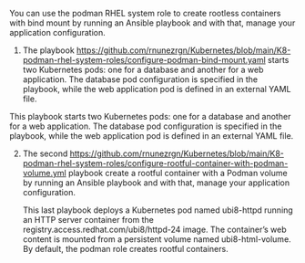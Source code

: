 You can use the podman RHEL system role to create rootless containers with bind mount by running an Ansible playbook and with that, manage your application configuration.

1. The playbook https://github.com/rnunezrgn/Kubernetes/blob/main/K8-podman-rhel-system-roles/configure-podman-bind-mount.yaml starts two Kubernetes pods: one for a database and another for a web application. The database pod configuration is specified in the playbook, while the web application pod is defined in an external YAML file.

This playbook starts two Kubernetes pods: one for a database and another for a web application. The database pod configuration is specified in the playbook, while the web application pod is defined in an external YAML file.

2. The second https://github.com/rnunezrgn/Kubernetes/blob/main/K8-podman-rhel-system-roles/configure-rootful-container-with-podman-volume.yml playbook create a rootful container with a Podman volume by running an Ansible playbook and with that, manage your application configuration.

   This last playbook deploys a Kubernetes pod named ubi8-httpd running an HTTP server container from the registry.access.redhat.com/ubi8/httpd-24 image. The container’s web content is mounted from a persistent volume named ubi8-html-volume. By default, the podman role creates rootful containers.

